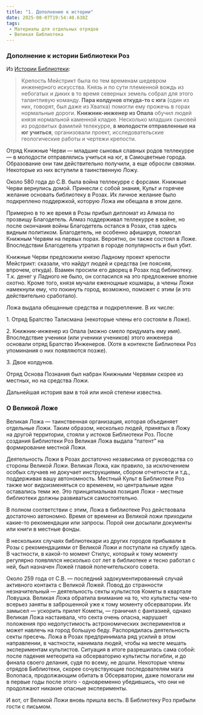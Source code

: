 ```yaml
---
title: "1. Дополнение к истории"
date: 2025-08-07T19:54:40.638Z
tags:
 - Материалы для отдельных отрядов
 - Великая Библиотека
---
```


### Дополнение к истории Библиотеки Роз

Из [<span class="underline">Истории
Библиотеки</span>](https://docs.google.com/document/d/1oj4a8QhmughJ4iEBeesyMiHSX2tMg6lq4Dtnk3SbM1U/edit?tab=t.0):

> Крепость Мейстрикт была по тем временам шедевром инженерного
> искусства. Князь и по сути племенной вождь из небогатых и диких в то
> время северных земель собрал для этого талантливую команду. **Пара
> колдунов откуда-то с юга** (один из них, говорят, был даже из Хватка)
> помогли ему прожечь в горах нормальные дороги. **Книжник-инженер из
> Опала** обучил людей князя нормальной каменной кладке. Несколько
> младших сыновей из родовитых фамилий телекурре, **в молодости
> отправленные на юг учиться**, организовали проект, исследовательские
> геологические работы и чертежи крепости.

Отряд Книжные Черви — младшие сыновья славных родов теллекурре — в
молодости отправлялись учиться на юг, в Самоцветные города. Образование
они там действительно получили, а еще обросли связями. Некоторые из них
вступили в таинственную Ложу.

Около 580 года до С.В. была война теллекурре с форсами. Книжные Черви
вернулись домой. Принесли с собой знания, Культ и горячее желание
основать библиотеку в Розах. Их личное желание было подкреплено
поддержкой, которую Ложа им обещала в этом деле.

Примерно в то же время в Розы прибыл дипломат из Алмаза по прозвищу
Благодетель. Алмаз поддерживал теллекурре в войне, но после окончания
войны Благодетель остался в Розах, став здесь видным политиком.
Благодетель, не особенно афишируя, помогал Книжным Червям на первых
порах. Вероятно, он также состоял в Ложе. Впоследствии Благодетель
утратил в городе популярность и был убит.

Книжные Черви предложили князю Ладному проект крепости Мейстрикт:
сказали, что найдут людей и средства (не поясняя, впрочем, откуда).
Взамен просили его дворец в Розах под библиотеку. Т.к. денег у Ладного
не было, он согласился на это предложение вполне охотно. Кроме того,
князя мучали еженощные кошмары, а члены Ложи намекнули ему, что покинуть
город, возможно, поможет с этим (и это действительно сработало).

Ложа выдала обещанные средства и подкрепление. В их числе:

1\. Отряд Братство Талисмана (некоторые члены его состояли в Ложе).

2\. Книжник-инженер из Опала (можно смело придумать ему имя).
Впоследствие ученики (или ученики учеников) этого инженера основали
отряд Братство Инженеров. (Хотя в контексте Библиотеки Роз упоминания о
них появляются позже).

3\. Двое колдунов.

Отряд Основа Познания был набран Книжными Червями скорее из местных, но
на средства Ложи.

Дальнейшая история вам в той или иной степени известна.

### О Великой Ложе

Великая Ложа — таинственная организация, которая объединяет отдельные
Ложи. Таким образом, несколько людей, принятых в Ложу на другой
территории, стояли у истоков Библиотеки Роз. После создания Библиотеки
Роз Великая Ложа выдала “патент” на формирование местной Ложи.

Деятельность Ложи в Розах достаточно независима от руководства со
стороны Великой Ложи. Великая Ложа, как правило, за исключением особых
случаев не докучает инструкциями, сбором отчетности и т.д., поддерживая
вашу автономность. Местный Культ в Библиотеке Роз также мог
видоизменяться со временем, но центральные идеи оставались теми же. Это
принципиальная позиция Ложи - местные библиотеки должны развиваться
самостоятельно.

В полном соответствии с этим, Ложа в библиотеке Роз действовала
достаточно автономно. Время от времени из Великой ложи приходили
какие-то рекомендации или запросы. Порой они досылали документы или
книги в местные фонды.

В нескольких случаях библиотекари из других городов прибывали в Розы с
рекомендациями от Великой Ложи и поступали на службу здесь. В частности,
в какой-то момент Стилус, который к тому моменту регулярно появлялся
несколько сот лет в библиотеке и тесно работал с ней, был назначен Ложей
главой попечительского совета.

Около 259 года от С.В. — последний задокументированный случай активного
контакта с Великой Ложей. Повод до странности незначительный —
деятельность секты культистов Кометы в квартале Ловушка. Великая Ложа
обратила внимание на то, что культисты чем-то всерьез заняты в
заброшенной уже к тому моменту обсерватории. Их замысел — ускорить
прилет Кометы, — граничил с фантазией, однако Великая Ложа настаивала,
что секта очень опасна, нарушает положения про недопустимость
астрономических экспериментов и может навлечь на город большую беду.
Распорядилась деятельность секты пресечь. Ложа в Розах предпринимала ряд
усилий в этом направлении, в частности, нанимала людей, чтобы на месте
мешать экспериментам культистов. Ситуация в итоге разрешилась сама
собой: после падения метеорита на обсерваторию культисты погибли, и до
финала своего делания, судя по всему, не дошли. Некоторые члены отрядов
Библиотеки, скорее сочувствующие последователям мага Волопаса,
продолжающим обитать в Обсерватории, даже помогали им в первые годы
после этого - одновременно убедившись, что они не продолжают никакие
опасные эксперименты.

И вот, от Великой Ложи вновь пришла весть. В Библиотеку Роз прибыли
гости с письмом.
